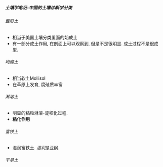 ##### 土壤学笔记-中国的土壤诊断学分类

###### 雏形土

-   相当于美国土壤分类里面的始成土
-   有一部分成土作用, 在剖面上可以观察到, 但是不是很明显. 成土过程不是很成型. 

###### 均腐土

-   相当软土Mollisol
-   在草原上发育, 腐殖质丰富

###### 淋溶土

-   明显的粘粒淋溶-淀积化过程. 
-   **粘化作用**

###### 富铁土

-   湿润富铁土. *湿润*是亚纲. 

###### 干旱土

###### 